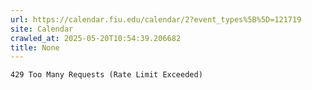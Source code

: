 ```yaml
---
url: https://calendar.fiu.edu/calendar/2?event_types%5B%5D=121719
site: Calendar
crawled_at: 2025-05-20T10:54:39.206682
title: None
---
```


```
429 Too Many Requests (Rate Limit Exceeded)

```

